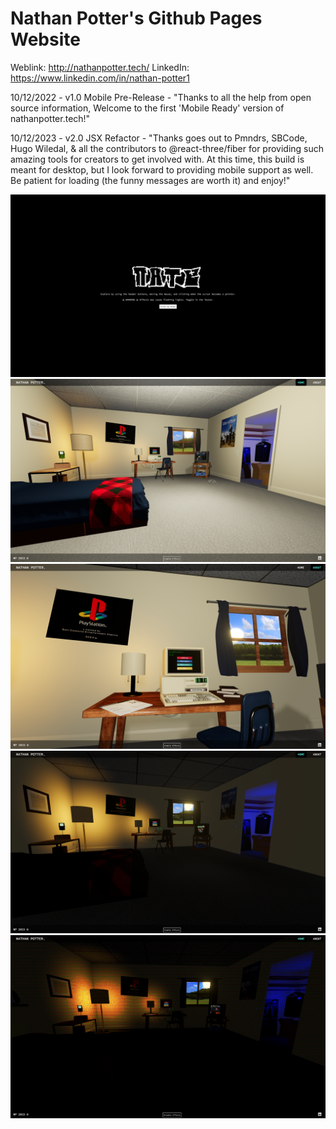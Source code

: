 # Nathan Potter's Github Pages Website
Weblink: http://nathanpotter.tech/
LinkedIn: https://www.linkedin.com/in/nathan-potter1

10/12/2022 - v1.0 Mobile Pre-Release - "Thanks to all the help from open source information, Welcome to the first 'Mobile Ready' version of nathanpotter.tech!"

10/12/2023 - v2.0 JSX Refactor - "Thanks goes out to Pmndrs, SBCode, Hugo Wiledal, & all the contributors to @react-three/fiber for providing such amazing tools for creators to get involved with. At this time, this build is meant for desktop, but I look forward to providing mobile support as well. Be patient for loading (the funny messages are worth it) and enjoy!"

![img](./start.png)
![img](./home.png)
![img](./home2.png)
![img](./loff.png)
![img](./effect.png)
